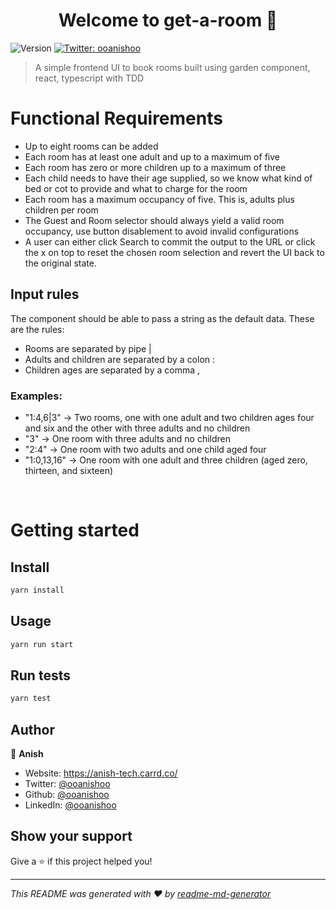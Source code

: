 <h1 align="center">Welcome to get-a-room 🏨</h1>
<p>
  <img alt="Version" src="https://img.shields.io/badge/version-0.1.0-blue.svg?cacheSeconds=2592000" />
  <a href="https://twitter.com/ooanishoo" target="_blank">
    <img alt="Twitter: ooanishoo" src="https://img.shields.io/twitter/follow/ooanishoo.svg?style=social" />
  </a>
</p>

> A simple frontend UI to book rooms built using garden component, react, typescript with TDD

# Functional Requirements
- Up to eight rooms can be added
- Each room has at least one adult and up to a maximum of five
- Each room has zero or more children up to a maximum of three
- Each child needs to have their age supplied, so we know what kind of bed or cot to provide and what to charge for the room
- Each room has a maximum occupancy of five. This is, adults plus children per room
- The Guest and Room selector should always yield a valid room occupancy, use button disablement to avoid invalid configurations
- A user can either click Search to commit the output to the URL or click the x on top to reset the chosen room selection and revert the UI back to the original state.

## Input rules
The component should be able to pass a string as the default data. These are the rules:

- Rooms are separated by pipe |
- Adults and children are separated by a colon :
- Children ages are separated by a comma ,

### Examples:

- "1:4,6|3" → Two rooms, one with one adult and two children ages four and six and the other with three adults and no children
- "3" → One room with three adults and no children
- "2:4" → One room with two adults and one child aged four
- "1:0,13,16" → One room with one adult and three children (aged zero, thirteen, and sixteen)

<br />


# Getting started
## Install

```sh
yarn install
```

## Usage

```sh
yarn run start
```

## Run tests

```sh
yarn test
```

## Author

👤 **Anish**

* Website: https://anish-tech.carrd.co/
* Twitter: [@ooanishoo](https://twitter.com/ooanishoo)
* Github: [@ooanishoo](https://github.com/ooanishoo)
* LinkedIn: [@ooanishoo](https://linkedin.com/in/ooanishoo)

## Show your support

Give a ⭐️ if this project helped you!

***
_This README was generated with ❤️ by [readme-md-generator](https://github.com/kefranabg/readme-md-generator)_
